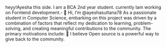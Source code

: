 heyy!Ayesha this side.
I am a BCA 2nd year student.
currently Iam working on Forntend development.- 👋 Hi, I’m @ayeshasultana78
 As a passionate student in Computer Science, embarking on this project was driven by a combination of factors that reflect my dedication to learning, problem-solving, and creating meaningful contributions to the community. The primary motivations include:
👀 I believe Open source is a powerful way to give back to the community. 

<!---
ayeshasultana78/ayeshasultana78 is a ✨ special ✨ repository because its `README.md` (this file) appears on your GitHub profile.
You can click the Preview link to take a look at your changes.
--->
